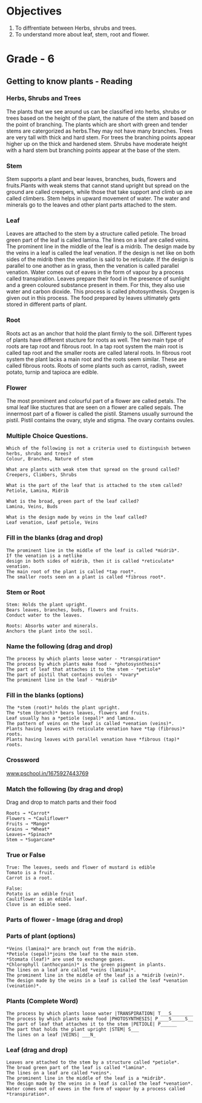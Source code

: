 # Objectives
1. To diffrentiate between Herbs, shrubs and trees.
2. To understand more about leaf, stem, root and flower.

# Grade - 6
## Getting to know plants - Reading

### Herbs, Shrubs and Trees
The plants that we see around us can be classified into herbs, shrubs or trees based on the height of the plant, the nature of the stem and based on the point of branching. The plants which are short with green and tender stems are catergorized as herbs.They may not have many branches. Trees are very tall with thick and hard stem. For trees the branching points appear higher up on the thick and hardened stem. Shrubs have moderate height with a hard stem but branching points appear at the base of the stem.

### Stem
Stem supports a plant and bear leaves, branches, buds, flowers and fruits.Plants with weak stems that cannot stand upright but spread on the ground are called creepers, while those that take support and climb up are called climbers. Stem helps in upward movement of water. The water and minerals go to the leaves and other plant parts attached to the stem.

### Leaf
Leaves are attached to the stem by a structure called petiole. The broad green part of the leaf is called lamina. The lines on a leaf are called veins. The prominent line in the middle of the leaf is a midrib. The design made by the veins in a leaf is called the leaf venation. If the design is net like on both sides of the midrib then the venation is said to be reticulate. If the design is parallel to one another as in grass, then the venation is called parallel venation. Water comes out of eaves in the form of vapour by a process called transpiration. Leaves prepare their food in the presence of sunlight and a green coloured substance present in them. For this, they also use water and carbon dioxide. This process is called photosynthesis. Oxygen is given out in this process. The food prepared by leaves ultimately gets stored in different parts of plant.

### Root
Roots act as an anchor that hold the plant firmly to the soil. Different types of plants have different stucture for roots as well. The two main type of roots are tap root and fibrous root. In a tap root system the main root is called tap root and the smaller roots are called lateral roots. In fibrous root system the plant lacks a main root and the roots seem similar. These are called fibrous roots. Roots of some plants such as carrot, radish, sweet potato, turnip and tapioca are edible.

### Flower
The most prominent and colourful part of a flower are called petals. The smal leaf like stuctures that are seen on a flower are called sepals. The innermost part of a flower is called the pistil. Stamens usually surround the pistil. Pistil contains the ovary, style and stigma. The ovary contains ovules.

### Multiple Choice Questions.

```
Which of the following is not a criteria used to distinguish between herbs, shrubs and trees?
Colour, Branches, Nature of stem

What are plants with weak stem that spread on the ground called?
Creepers, Climbers, Shrubs

What is the part of the leaf that is attached to the stem called?
Petiole, Lamina, Midrib

What is the broad, green part of the leaf called?
Lamina, Veins, Buds

What is the design made by veins in the leaf called?
Leaf venation, Leaf petiole, Veins

```
### Fill in the blanks (drag and drop)

```
The prominent line in the middle of the leaf is called *midrib*.
If the venation is a netlike 
design in both sides of midrib, then it is called *reticulate* venation.
The main root of the plant is called *tap root*.
The smaller roots seen on a plant is called *fibrous root*.
```
### Stem or Root

```
Stem: Holds the plant upright.
Bears leaves, branches, buds, flowers and fruits.
Conduct water to the leaves.

Roots: Absorbs water and minerals.
Anchors the plant into the soil.

```
### Name the following (drag and drop)

```
The process by which plants loose water - *transpiration*
The process by which plants make food - *photosysnthesis*
The part of leaf that attaches it to the stem - *petiole*
The part of pistil that contains ovules - *ovary*
The prominent line in the leaf - *midrib*
```
### Fill in the blanks (options)

```
The *stem (root)* holds the plant upright.
The *stem (branch)* bears leaves, flowers and fruits.
Leaf usually has a *petiole (sepal)* and lamina.
The pattern of veins on the leaf is called *venation (veins)*. 
Plants having leaves with reticulate venation have *tap (fibrous)* roots.
Plants having leaves with parallel venation have *fibrous (tap)* roots.
```
### Crossword
www.pschool.in/1675927443769

### Match the following (by drag and drop)
Drag and drop to match parts and their food
```
Roots → *Carrot*
Flowers → *Cauliflower*
Fruits → *Mango*
Grains → *Wheat*
Leaves→ *Spinach*
Stem → *Sugarcane*
```
### True or False
```
True: The leaves, seeds and flower of mustard is edible
Tomato is a fruit.
Carrot is a root.

False:
Potato is an edible fruit
Cauliflower is an edible leaf. 
Clove is an edible seed.

```
### Parts of flower - Image (drag and drop)

### Parts of plant (options)

```
*Veins (lamina)* are branch out from the midrib.
*Petiole (sepal)*joins the leaf to the main stem.
*Stomata (leaf)* are used to exchange gases.
*Chlorophyll (anthocyanin)* is the green pigment in plants.
The lines on a leaf are called *veins (lamina)*. 
The prominent line in the middle of the leaf is a *midrib (vein)*.
The design made by the veins in a leaf is called the leaf *venation (veination)*.

```
### Plants (Complete Word)
```
The process by which plants loose water |TRANSPIRATION| T___S________
The process by which plants make food |PHOTOSYNTHESIS| P____S_____S__
The part of leaf that attaches it to the stem |PETIOLE| P______
The part that holds the plant upright |STEM| S___
The lines on a leaf |VEINS| ___N_
```
### Leaf (drag and drop)
```
Leaves are attached to the stem by a structure called *petiole*. 
The broad green part of the leaf is called *lamina*. 
The lines on a leaf are called *veins*. 
The prominent line in the middle of the leaf is a *midrib*.
The design made by the veins in a leaf is called the leaf *venation*.
Water comes out of eaves in the form of vapour by a process called *transpiration*.
```

